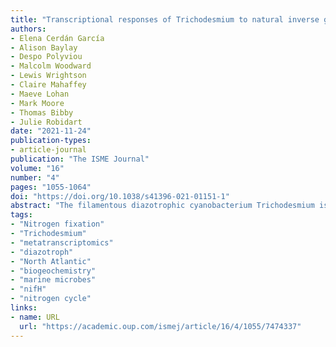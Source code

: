 ```yaml
---
title: "Transcriptional responses of Trichodesmium to natural inverse gradients of Fe and P availability"
authors:
- Elena Cerdán García
- Alison Baylay 
- Despo Polyviou
- Malcolm Woodward
- Lewis Wrightson
- Claire Mahaffey
- Maeve Lohan
- Mark Moore
- Thomas Bibby
- Julie Robidart
date: "2021-11-24"
publication-types:
- article-journal
publication: "The ISME Journal"
volume: "16"
number: "4"
pages: "1055-1064"
doi: "https://doi.org/10.1038/s41396-021-01151-1"
abstract: "The filamentous diazotrophic cyanobacterium Trichodesmium is responsible for a significant fraction of marine di-nitrogen (N2) fixation. Growth and distribution of Trichodesmium and other diazotrophs in the vast oligotrophic subtropical gyres is influenced by iron (Fe) and phosphorus (P) availability, while reciprocally influencing the biogeochemistry of these nutrients. Here we use observations across natural inverse gradients in Fe and P in the North Atlantic subtropical gyre (NASG) to demonstrate how Trichodesmium acclimates in situ to resource availability. Transcriptomic analysis identified progressive upregulation of known iron-stress biomarker genes with decreasing Fe availability, and progressive upregulation of genes involved in the acquisition of diverse P sources with decreasing P availability, while genes involved in N2 fixation were upregulated at the intersection under moderate Fe and P availability. Enhanced N2 fixation within the Fe and P co-stressed transition region was also associated with a distinct, consistent metabolic profile, including the expression of alternative photosynthetic pathways that potentially facilitate ATP generation required for N2 fixation with reduced net oxygen production. The observed response of Trichodesmium to availability of both Fe and P supports suggestions that these biogeochemically significant organisms employ unique molecular, and thus physiological responses as adaptations to specifically exploit the Fe and P co-limited niche they construct."
tags:
- "Nitrogen fixation"
- "Trichodesmium"
- "metatranscriptomics"
- "diazotroph"
- "North Atlantic"
- "biogeochemistry"
- "marine microbes"
- "nifH"
- "nitrogen cycle"
links:
- name: URL
  url: "https://academic.oup.com/ismej/article/16/4/1055/7474337"
---
```

